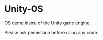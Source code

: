 # Unity-OS
OS demo inside of the Unity game engine. 

Please ask permission before using any code. 
